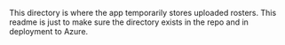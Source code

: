 This directory is where the app temporarily stores uploaded rosters. This readme is just to make sure the directory exists in the repo and in deployment to Azure.